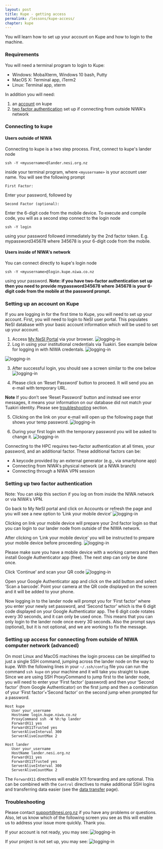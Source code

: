 ```yaml
---
layout: post
title: Kupe - getting access
permalink: /lessons/kupe-access/
chapter: kupe
---
```


You will learn how to set up your account on Kupe and how to login to the machine.

### Requirements

You will need a terminal program to login to Kupe:

- Windows: MobaXterm, Windows 10 bash, Putty
- MacOS X: Terminal app, iTerm2
- Linux: Terminal app, xterm

In addition you will need:

 1. an [account](#account) on kupe
 2. [two factor authentication](#twofactor) set up if connecting from outside NIWA's network

### Connecting to kupe

#### Users outside of NIWA

Connecting to kupe is a two step process. First, connect to kupe's lander node
```
ssh -Y <myusername>@lander.nesi.org.nz
```
inside your terminal program, where ```<myusername>``` is your account user name. You will see the following prompt
```
First Factor:
```
Enter your password, followed by
```
Second Factor (optional):
```
Enter the 6-digit code from the mobile device. To execute and compile code, you will as a second step connect to the login node
```
ssh -Y login
```
using your password followed immediately by the 2nd factor token. E.g. mypassword345678 where 345678 is your 6-digit code from the mobile.

#### Users inside of NIWA's network

You can connect directly to kupe's login node
```
ssh -Y <myusername>@login.kupe.niwa.co.nz
```
using your password. **Note: if you have two-factor authentication set up then you need to provide mypassword345678 where 345678 is your 6-digit code from the mobile at the password prompt.**


### <a name="account"></a> Setting up an account on Kupe

If you are logging in for the first time to Kupe, you will need to set up your account. First, you will need to login to NeSI user portal. This populates NeSI database with your basic account information which will be used to set up your account.

1. Access [My NeSI  Portal](https://my.nesi.org.nz) via your browser.
 ![logging-in](../../assets/img/portal_login.png)
2. Log in using your institutional credentials via Tuakiri. See example below for logging in with NIWA credentals.
![logging-in](../../assets/img/tuakiri_credentials.png)

![logging-in](../../assets/img/niwa_turakiri.png)

3. After successful login, you should see a screen similar to the one below
![logging-in](../../assets/img/login_success.png)

4. Please click on ‘Reset Password’ button to proceed. It will send you an e-mail with temporary URL.


**Note** If you don’t see ‘Reset Password’ button and instead see error messages, it means your information on our database did not match your Tuakiri identity. Please see [troubleshooting](#trouble) section.

5. Clicking on the link on your e-mail will open up the following page that shows your temp password.
![logging-in](../../assets/img/temp_password.png)

6. During your first login with the temporary password you will be asked to change it.
![logging-in](../../assets/img/password_change.png)

Connecting to the HPC requires two-factor authentication at all times, your password, and an additional factor. These additional factors can be:
- A keycode provided by an external generator (e.g., via smartphone app)
- Connecting from NIWA's physical network (at a NIWA branch)
- Connecting through a NIWA VPN session

### <a name="twofactor"></a> Setting up two factor authentication

Note: You can skip this section if you log on from inside the NIWA network or via NIWA's VPN.

Go back to My NeSI portal and click on Accounts or refresh the page and you will see a new option to ‘Link your mobile device’
![logging-in](../../assets/img/link_device.png)


Clicking on link your mobile device will prepare your 2nd factor login so that you can login to our lander node from outside of the NIWA network.

After clicking on ‘Link your mobile device’ you will be instructed to prepare your mobile device before proceeding.
![logging-in](../../assets/img/prepare_device.png)

Please make sure you have a mobile device with a working camera and then install Google Authenticator app (free). The next step can only be done once.

Click ‘Continue’ and scan your QR code
![logging-in](../../assets/img/qr_code.png)


Open your Google Authenticator app and click on the add button and select ‘Scan a barcode’. Point your camera at the QR code displayed on the screen and it will be added to your phone.

Now logging in to the lander node will prompt you for ‘First factor’ where you enter your newly set password, and ‘Second factor’ which is the 6 digit code displayed on your Google Authenticator app. The 6 digit code rotates every 30 seconds, and it can only be used once. This means that you can only login to the lander node once every 30 seconds. Also the prompt says (optional), but it is not optional, and we are working to fix the message.

### Setting up access for connecting from outside of NIWA computer network (advanced)

On most Linux and MacOS machines the login process can be simplified to just a single SSH command, jumping across the lander node on the way to kupe. With the following lines in your `~/.ssh/config` file you can run the command `ssh kupe` on your machine and it will take you straight to kupe. Since we are using SSH ProxyCommand to jump first to the lander node, you will need to enter your ‘First factor’ (password) and then your ‘Second factor’ (from Google Authenticator) on the first jump and then a combination of your ‘First factor’+‘Second factor’ on the second jump when prompted for a password. 
```
Host kupe
   User your_username
   Hostname login.kupe.niwa.co.nz
   ProxyCommand ssh -W %h:%p lander
   ForwardX11 yes
   ForwardX11Trusted yes
   ServerAliveInterval 300
   ServerAliveCountMax 2

Host lander
   User your_username
   HostName lander.nesi.org.nz
   ForwardX11 yes
   ForwardX11Trusted yes
   ServerAliveInterval 300
   ServerAliveCountMax 2
```
The `ForwardX11` directives will enable X11 forwarding and are optional. This can be combined with the `Control` directives to make additional SSH logins and transferring data easier (see the [data transfer](009-data_transfer.md) page).

### <a name="trouble"></a> Troubleshooting

Please contact support@nesi.org.nz if you have any problems or questions. Also, let us know which of the following screen you see as this will enable us to address your issue more quickly. Thank you.

If your account is not ready, you may see:
![logging-in](../../assets/img/no_account.png)

If your project is not set up, you may see:
![logging-in](../../assets/img/no_project.png)

